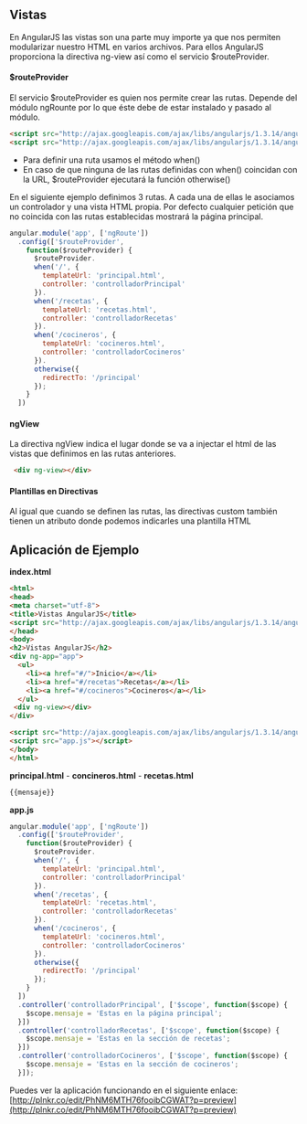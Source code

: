 ## Vistas ##

En AngularJS las vistas son una parte muy importe ya que nos permiten modularizar nuestro HTML en varios archivos. Para ellos AngularJS proporciona la directiva ng-view así como el servicio $routeProvider.

#### $routeProvider
El servicio $routeProvider es quien nos permite crear las rutas. Depende del módulo ngRounte por lo que éste debe de estar instalado y pasado al módulo. 

```HTML
<script src="http://ajax.googleapis.com/ajax/libs/angularjs/1.3.14/angular.min.js"></script>
<script src="http://ajax.googleapis.com/ajax/libs/angularjs/1.3.14/angular-route.js"></script>
```

* Para definir una ruta usamos el método when()
* En caso de que ninguna de las rutas definidas con when() coincidan con la URL, $routeProvider ejecutará la función otherwise()

En el siguiente ejemplo definimos 3 rutas. A cada una de ellas le asociamos un controlador y una vista HTML propia. Por defecto cualquier petición que no coincida con las rutas establecidas mostrará la página principal.

```JAVASCRIPT
angular.module('app', ['ngRoute'])
  .config(['$routeProvider',
    function($routeProvider) {
      $routeProvider.
      when('/', {
        templateUrl: 'principal.html',
        controller: 'controlladorPrincipal'
      }).
      when('/recetas', {
        templateUrl: 'recetas.html',
        controller: 'controlladorRecetas'
      }).
      when('/cocineros', {
        templateUrl: 'cocineros.html',
        controller: 'controlladorCocineros'
      }).
      otherwise({
        redirectTo: '/principal'
      });
    }
  ])
```
#### ngView

La directiva ngView indica el lugar donde se va a injectar el html de las vistas que definimos en las rutas anteriores.

```HTML
 <div ng-view></div>
```

#### Plantillas en Directivas

Al igual que cuando se definen las rutas, las directivas custom también tienen un atributo donde podemos indicarles una plantilla HTML

## Aplicación de Ejemplo ##


**index.html**

```HTML
<html>
<head>
<meta charset="utf-8"> 
<title>Vistas AngularJS</title>
<script src="http://ajax.googleapis.com/ajax/libs/angularjs/1.3.14/angular.min.js"></script>
</head>
<body>
<h2>Vistas AngularJS</h2>
<div ng-app="app">
  <ul> 
    <li><a href="#/">Inicio</a></li>
    <li><a href="#/recetas">Recetas</a></li>
    <li><a href="#/cocineros">Cocineros</a></li>      
  </ul> 
 <div ng-view></div>
</div>

<script src="http://ajax.googleapis.com/ajax/libs/angularjs/1.3.14/angular-route.js"></script>
<script src="app.js"></script>
</body>
</html>
```

**principal.html** - **concineros.html** - **recetas.html**

```HTML
{{mensaje}}
```

**app.js**

```JAVASCRIPT
angular.module('app', ['ngRoute'])
  .config(['$routeProvider',
    function($routeProvider) {
      $routeProvider.
      when('/', {
        templateUrl: 'principal.html',
        controller: 'controlladorPrincipal'
      }).
      when('/recetas', {
        templateUrl: 'recetas.html',
        controller: 'controlladorRecetas'
      }).
      when('/cocineros', {
        templateUrl: 'cocineros.html',
        controller: 'controlladorCocineros'
      }).
      otherwise({
        redirectTo: '/principal'
      });
    }
  ])
  .controller('controlladorPrincipal', ['$scope', function($scope) {
    $scope.mensaje = 'Estas en la página principal';
  }])
  .controller('controlladorRecetas', ['$scope', function($scope) {
    $scope.mensaje = 'Estas en la sección de recetas';
  }])
  .controller('controlladorCocineros', ['$scope', function($scope) {
    $scope.mensaje = 'Estas en la sección de cocineros';
  }]);
```
Puedes ver la aplicación funcionando en el siguiente enlace:
[http://plnkr.co/edit/PhNM6MTH76fooibCGWAT?p=preview](http://plnkr.co/edit/PhNM6MTH76fooibCGWAT?p=preview)
